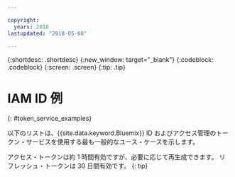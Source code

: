 ```yaml
---

copyright:
  years: 2018
lastupdated: "2018-05-08"

---
```



{:shortdesc: .shortdesc}
{:new_window: target="_blank"}
{:codeblock: .codeblock}
{:screen: .screen}
{:tip: .tip}

# IAM ID 例
{: #token_service_examples}

以下のリストは、{{site.data.keyword.Bluemix}} ID およびアクセス管理のトークン・サービスを使用する最も一般的なユース・ケースを示します。

アクセス・トークンは約 1 時間有効ですが、必要に応じて再生成できます。 リフレッシュ・トークンは 30 日間有効です。
{: tip}

